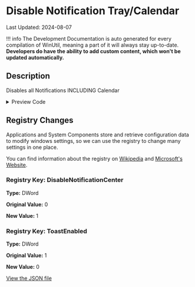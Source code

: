 # Disable Notification Tray/Calendar

Last Updated: 2024-08-07


!!! info
     The Development Documentation is auto generated for every compilation of WinUtil, meaning a part of it will always stay up-to-date. **Developers do have the ability to add custom content, which won't be updated automatically.**
## Description

Disables all Notifications INCLUDING Calendar

<!-- BEGIN CUSTOM CONTENT -->

<!-- END CUSTOM CONTENT -->

<details>
<summary>Preview Code</summary>

```json
{
  "Content": "Disable Notification Tray/Calendar",
  "Description": "Disables all Notifications INCLUDING Calendar",
  "category": "z__Advanced Tweaks - CAUTION",
  "panel": "1",
  "Order": "a026_",
  "registry": [
    {
      "Path": "HKCU:\\Software\\Policies\\Microsoft\\Windows\\Explorer",
      "Name": "DisableNotificationCenter",
      "Type": "DWord",
      "Value": "1",
      "OriginalValue": "0"
    },
    {
      "Path": "HKCU:\\Software\\Microsoft\\Windows\\CurrentVersion\\PushNotifications",
      "Name": "ToastEnabled",
      "Type": "DWord",
      "Value": "0",
      "OriginalValue": "1"
    }
  ],
  "link": "https://christitustech.github.io/winutil/dev/tweaks/z--Advanced-Tweaks---CAUTION/DisableNotifications"
}
```

</details>

## Registry Changes
Applications and System Components store and retrieve configuration data to modify windows settings, so we can use the registry to change many settings in one place.


You can find information about the registry on [Wikipedia](https://www.wikiwand.com/en/Windows_Registry) and [Microsoft's Website](https://learn.microsoft.com/en-us/windows/win32/sysinfo/registry).

### Registry Key: DisableNotificationCenter

**Type:** DWord

**Original Value:** 0

**New Value:** 1

### Registry Key: ToastEnabled

**Type:** DWord

**Original Value:** 1

**New Value:** 0



<!-- BEGIN SECOND CUSTOM CONTENT -->

<!-- END SECOND CUSTOM CONTENT -->


[View the JSON file](https://github.com/Compourri/essentials/tree/main/config/tweaks.json)

